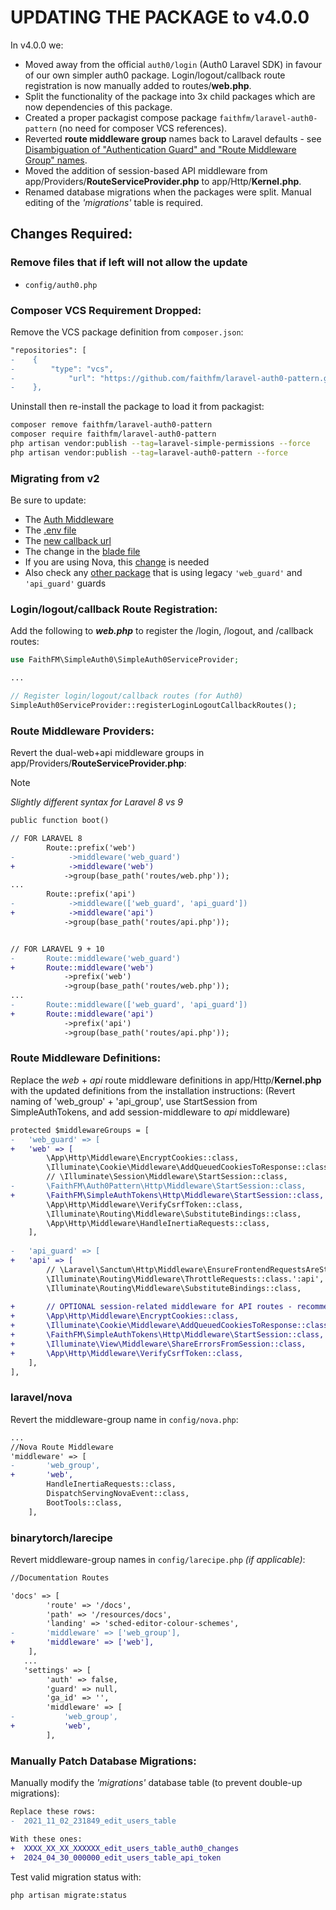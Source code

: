 # UPDATING THE PACKAGE to v4.0.0

In v4.0.0 we:

* Moved away from the official `auth0/login` (Auth0 Laravel SDK) in favour of our own simpler auth0 package.  Login/logout/callback route registration is now manually added to routes/**web.php**.
* Split the functionality of the package into 3x child packages which are now dependencies of this package.
* Created a proper packagist compose package `faithfm/laravel-auth0-pattern` (no need for composer VCS references).
* Reverted **route middleware group** names back to Laravel defaults - see [Disambiguation of "Authentication Guard" and "Route Middleware Group" names](disambiguation-auth-guard-vs-middleware-group-names.md).
* Moved the addition of session-based API middleware from app/Providers/**RouteServiceProvider.php** to app/Http/**Kernel.php**.
* Renamed database migrations when the packages were split.  Manual editing of the *'migrations'* table is required.



## Changes Required:

### Remove files that if left will not allow the update

* `config/auth0.php`

### Composer VCS Requirement Dropped:

Remove the VCS package definition from `composer.json`:

```diff
"repositories": [
-    {
-        "type": "vcs",
-            "url": "https://github.com/faithfm/laravel-auth0-pattern.git"
-    },
```

Uninstall then re-install the package to load it from packagist:

```bash
composer remove faithfm/laravel-auth0-pattern
composer require faithfm/laravel-auth0-pattern
php artisan vendor:publish --tag=laravel-simple-permissions --force
php artisan vendor:publish --tag=laravel-auth0-pattern --force
```

### Migrating from v2
Be sure to update:
* The [Auth Middleware](https://github.com/faithfm/laravel-auth0-pattern/blob/lidiaordonez-patch-1/docs/update-notes-v3.md#auth-middleware)
* The [.env file](https://github.com/faithfm/laravel-auth0-pattern/blob/lidiaordonez-patch-1/docs/update-notes-v3.md#env-file)
* The [new callback url](https://github.com/faithfm/laravel-auth0-pattern/blob/lidiaordonez-patch-1/docs/update-notes-v3.md#new-callback-url)
* The change in the [blade file](https://github.com/faithfm/laravel-auth0-pattern/blob/lidiaordonez-patch-1/docs/update-notes-v3.md#blade-files)
* If you are using Nova, this [change](https://github.com/faithfm/laravel-auth0-pattern/blob/lidiaordonez-patch-1/docs/update-notes-v3.md#nova) is needed
* Also check any [other package](https://github.com/faithfm/laravel-auth0-pattern/blob/lidiaordonez-patch-1/docs/update-notes-v3.md#other-packages) that is using legacy `'web_guard'` and  `'api_guard'` guards
  

### Login/logout/callback Route Registration:

Add the following to ***web.php*** to register the /login, /logout, and /callback routes:

```php
use FaithFM\SimpleAuth0\SimpleAuth0ServiceProvider;

...

// Register login/logout/callback routes (for Auth0)
SimpleAuth0ServiceProvider::registerLoginLogoutCallbackRoutes();
```



### Route Middleware Providers:

Revert the dual-web+api middleware groups in app/Providers/**RouteServiceProvider.php**:

>[!NOTE]
>
>*Slightly different syntax for Laravel 8 vs 9*

```diff
public function boot()

// FOR LARAVEL 8
        Route::prefix('web')
-            ->middleware('web_guard')
+            ->middleware('web')
            ->group(base_path('routes/web.php'));
...
        Route::prefix('api')
-            ->middleware(['web_guard', 'api_guard'])
+            ->middleware('api')
            ->group(base_path('routes/api.php'));


// FOR LARAVEL 9 + 10
-       Route::middleware('web_guard')
+       Route::middleware('web')
            ->prefix('web')
            ->group(base_path('routes/web.php'));
...
-       Route::middleware(['web_guard', 'api_guard'])
+       Route::middleware('api')
            ->prefix('api')
            ->group(base_path('routes/api.php'));
```



### Route Middleware Definitions:

Replace the *web* + *api* route middleware definitions in app/Http/**Kernel.php** with the updated definitions from the installation instructions:  (Revert naming of 'web_group' + 'api_group', use StartSession from SimpleAuthTokens, and add session-middleware to *api* middleware)

```diff
protected $middlewareGroups = [
-   'web_guard' => [
+   'web' => [
        \App\Http\Middleware\EncryptCookies::class,
        \Illuminate\Cookie\Middleware\AddQueuedCookiesToResponse::class,
        // \Illuminate\Session\Middleware\StartSession::class,          // replace Laravel default with...
-       \FaithFM\Auth0Pattern\Http\Middleware\StartSession::class,
+       \FaithFM\SimpleAuthTokens\Http\Middleware\StartSession::class,  // ...FaithFM\SimpleAuthTokens class - which prevents creation of (numerous) session files for requests containing 'api_token=XXXX'  (ie: clients without support for cookies will normally result in creation of a session-file for every API call - potentially resulting in hundreds/thousands of session-files)
        \App\Http\Middleware\VerifyCsrfToken::class,
        \Illuminate\Routing\Middleware\SubstituteBindings::class,
        \App\Http\Middleware\HandleInertiaRequests::class,
    ],
    
-   'api_guard' => [
+   'api' => [
        // \Laravel\Sanctum\Http\Middleware\EnsureFrontendRequestsAreStateful::class,
        \Illuminate\Routing\Middleware\ThrottleRequests::class.':api',
        \Illuminate\Routing\Middleware\SubstituteBindings::class,
        
+       // OPTIONAL session-related middleware for API routes - recommended by FaithFM\SimpleAuthTokens
+       \App\Http\Middleware\EncryptCookies::class,
+       \Illuminate\Cookie\Middleware\AddQueuedCookiesToResponse::class,
+       \FaithFM\SimpleAuthTokens\Http\Middleware\StartSession::class,		// FaithFM\SimpleAuthTokens class
+       \Illuminate\View\Middleware\ShareErrorsFromSession::class,
+       \App\Http\Middleware\VerifyCsrfToken::class,
    ],
],
```



### laravel/nova

Revert the middleware-group name in `config/nova.php`:

```diff
... 
//Nova Route Middleware
'middleware' => [
-       'web_group',
+       'web',
        HandleInertiaRequests::class,
        DispatchServingNovaEvent::class,
        BootTools::class,
    ],
```



### binarytorch/larecipe

Revert middleware-group names in `config/larecipe.php` *(if applicable)*:

```diff
//Documentation Routes

'docs' => [
        'route' => '/docs',
        'path' => '/resources/docs',
        'landing' => 'sched-editor-colour-schemes',
-       'middleware' => ['web_group'],
+       'middleware' => ['web'],
    ],
   ...
   'settings' => [
        'auth' => false,
        'guard' => null,
        'ga_id' => '',
        'middleware' => [
-           'web_group',
+           'web',
        ],

```



### Manually Patch Database Migrations:

Manually modify the *'migrations'* database table (to prevent double-up migrations):

```diff
Replace these rows:
-  2021_11_02_231849_edit_users_table 

With these ones:
+  XXXX_XX_XX_XXXXXX_edit_users_table_auth0_changes
+  2024_04_30_000000_edit_users_table_api_token
```



Test valid migration status with:

```bash
php artisan migrate:status
```


